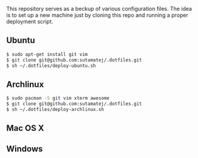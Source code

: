 This repository serves as a beckup of various configuration files. The idea
is to set up a new machine just by cloning this repo and running a proper
deployment script.

## Ubuntu

```bash
$ sudo apt-get install git vim
$ git clone git@github.com:sutamatej/.dotfiles.git
$ sh ~/.dotfiles/deploy-ubuntu.sh
```

## Archlinux

```bash
$ sudo pacman -S git vim xterm awesome
$ git clone git@github.com:sutamatej/.dotfiles.git
$ sh ~/.dotfiles/deploy-archlinux.sh
```

## Mac OS X

## Windows

